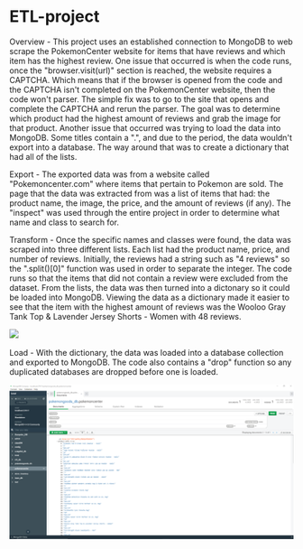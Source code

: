 # ETL-project


Overview -
	This project uses an established connection to MongoDB to web scrape the PokemonCenter website for items that have reviews and which item has the highest review. One issue that occurred is when the code runs, once the "browser.visit(url)" section is reached, the website requires a CAPTCHA. Which means that if the browser is opened from the code and the CAPTCHA isn't completed on the PokemonCenter website, then the code won't parser. The simple fix was to go to the site that opens and complete the CAPTCHA and rerun the parser. The goal was to determine which product had the highest amount of reviews and grab the image for that product. Another issue that occurred was trying to load the data into MongoDB. Some titles contain a ".", and due to the period, the data wouldn't export into a database. The way around that was to create a dictionary that had all of the lists.

Export -
	The exported data was from a website called "Pokemoncenter.com" where items that pertain to Pokemon are sold. The page that the data was extracted from was a list of items that had: the product name, the image, the price, and the amount of reviews (if any). The "inspect" was used through the entire project in order to determine what name and class to search for.


Transform -
	Once the specific names and classes were found, the data was scraped into three different lists. Each list had the product name, price, and number of reviews. Initially, the reviews had a string such as "4 reviews" so the ".split()[0]" function was used in order to separate the integer. The code runs so that the items that did not contain a review were excluded from the dataset. From the lists, the data was then turned into a dictonary so it could be loaded into MongoDB. Viewing the data as a dictionary made it easier to see that the item with the highest amount of reviews was the Wooloo Gray Tank Top & Lavender Jersey Shorts - Women with 48 reviews.

<img src = 'https://www.pokemoncenter.com/products/images/P6606/741-06877/P6606_741-06877_01_thumb.jpg'>

Load -
	With the dictionary, the data was loaded into a database collection and exported to MongoDB. The code also contains a "drop" function so any duplicated databases are dropped before one is loaded. 

<img src = 'MongoDB_exported.png'>
